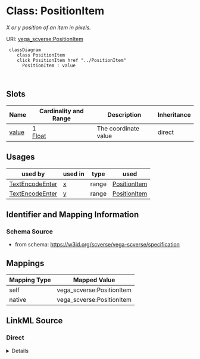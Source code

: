 

# Class: PositionItem 


_X or y position of an item in pixels._





URI: [vega_scverse:PositionItem](https://w3id.org/scverse/vega-scverse/PositionItem)






```mermaid
 classDiagram
    class PositionItem
    click PositionItem href "../PositionItem"
      PositionItem : value
        
      
```




<!-- no inheritance hierarchy -->


## Slots

| Name | Cardinality and Range | Description | Inheritance |
| ---  | --- | --- | --- |
| [value](value.md) | 1 <br/> [Float](Float.md) | The coordinate value | direct |





## Usages

| used by | used in | type | used |
| ---  | --- | --- | --- |
| [TextEncodeEnter](TextEncodeEnter.md) | [x](x.md) | range | [PositionItem](PositionItem.md) |
| [TextEncodeEnter](TextEncodeEnter.md) | [y](y.md) | range | [PositionItem](PositionItem.md) |






## Identifier and Mapping Information







### Schema Source


* from schema: https://w3id.org/scverse/vega-scverse/specification




## Mappings

| Mapping Type | Mapped Value |
| ---  | ---  |
| self | vega_scverse:PositionItem |
| native | vega_scverse:PositionItem |







## LinkML Source

<!-- TODO: investigate https://stackoverflow.com/questions/37606292/how-to-create-tabbed-code-blocks-in-mkdocs-or-sphinx -->

### Direct

<details>
```yaml
name: PositionItem
description: X or y position of an item in pixels.
from_schema: https://w3id.org/scverse/vega-scverse/specification
attributes:
  value:
    name: value
    description: The coordinate value.
    from_schema: https://w3id.org/scverse/vega-scverse/marks
    rank: 1000
    domain_of:
    - PositionItem
    - TextItem
    - baselineItem
    - FontItem
    - FontSizeItem
    - FontWeightItem
    - FontStyleItem
    - RGBHexItem
    - CircleShape
    range: float
    required: true

```
</details>

### Induced

<details>
```yaml
name: PositionItem
description: X or y position of an item in pixels.
from_schema: https://w3id.org/scverse/vega-scverse/specification
attributes:
  value:
    name: value
    description: The coordinate value.
    from_schema: https://w3id.org/scverse/vega-scverse/marks
    rank: 1000
    alias: value
    owner: PositionItem
    domain_of:
    - PositionItem
    - TextItem
    - baselineItem
    - FontItem
    - FontSizeItem
    - FontWeightItem
    - FontStyleItem
    - RGBHexItem
    - CircleShape
    range: float
    required: true

```
</details>